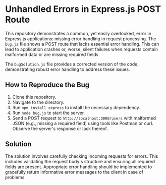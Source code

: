 # Unhandled Errors in Express.js POST Route

This repository demonstrates a common, yet easily overlooked, error in Express.js applications: missing error handling in request processing.  The `bug.js` file shows a POST route that lacks essential error handling.  This can lead to application crashes or, worse, silent failures when requests contain malformed data or are missing required fields.

The `bugSolution.js` file provides a corrected version of the code, demonstrating robust error handling to address these issues.

## How to Reproduce the Bug

1. Clone this repository.
2. Navigate to the directory.
3. Run `npm install express` to install the necessary dependency.
4. Run `node bug.js` to start the server.
5. Send a POST request to `http://localhost:3000/users` with malformed JSON (e.g., missing a required field) using tools like Postman or curl. Observe the server's response or lack thereof.

## Solution

The solution involves carefully checking incoming requests for errors.  This includes validating the request body's structure and ensuring all required fields are present.  Appropriate error handling should be implemented to gracefully return informative error messages to the client in case of problems.
